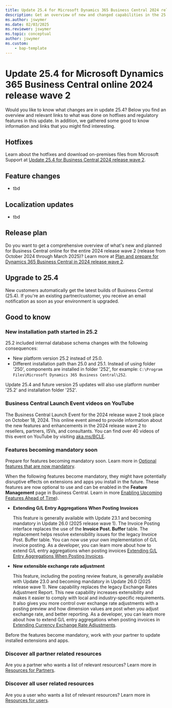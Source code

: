 ```yaml
---
title: Update 25.4 for Microsoft Dynamics 365 Business Central 2024 release wave 2
description: Get an overview of new and changed capabilities in the 25.4 update of Business Central online, which is part of 2024 release wave 2.
ms.author: jswymer
ms.date: 02/03/2025
ms.reviewer: jswymer
ms.topic: conceptual
author: jswymer
ms.custom: 
    - bap-template
---
```


# Update 25.4 for Microsoft Dynamics 365 Business Central online 2024 release wave 2

Would you like to know what changes are in update 25.4? Below you find an overview and relevant links to what was done on hotfixes and regulatory features in this update. In addition, we gathered some good to know information and links that you might find interesting.

## Hotfixes

Learn about the hotfixes and download on-premises files from Microsoft Support at [Update 25.4 for Business Central 2024 release wave 2](https://support.microsoft.com/help/5050249).

## Feature changes

- tbd

## Localization updates

- tbd

## Release plan

Do you want to get a comprehensive overview of what's new and planned for Business Central online for the entire 2024 release wave 2 (release from October 2024 through March 2025)? Learn more at [Plan and prepare for Dynamics 365 Business Central in 2024 release wave 2](/dynamics365/release-plan/2024wave2/smb/dynamics365-business-central/)<!--(https://aka.ms/BCReleasePlan)-->.

## Upgrade to 25.4

New customers automatically get the latest builds of Business Central (25.4). If you're an existing partner/customer, you receive an email notification as soon as your environment is upgraded.

## Good to know

### New installation path started in 25.2

25.2 included internal database schema changes with the following consequences:

- New platform version 25.2 instead of 25.0.
- Different installation path than 25.0 and 25.1. Instead of using folder '250', components are installed in folder '252', for example: `C:\Program Files\Microsoft Dynamics 365 Business Central\252`.

Update 25.4 and future version 25 updates will also use platform number '25.2' and installation folder '252'.

### Business Central Launch Event videos on YouTube

The Business Central Launch Event for the 2024 release wave 2 took place on October 18, 2024. This online event aimed to provide information about the new features and enhancements in the 2024 release wave 2 to resellers, partners, ISVs, and consultants. You can find over 40 videos of this event on YouTube by visiting [aka.ms/BCLE](https://aka.ms/BCLE).

### Features becoming mandatory soon

Prepare for features becoming mandatory soon. Learn more in [Optional features that are now mandatory](https://aka.ms/BCFeatureMgmt).

When the following features become mandatory, they might have potentially disruptive effects on extensions and apps you install in the future. These features are now optional to use and can be enabled in the **Feature Management** page in Business Central. Learn in more [Enabling Upcoming Features Ahead of Time](../administration/feature-management.md)).

- **Extending G/L Entry Aggregations When Posting Invoices**

   This feature is generally available with Update 23.1 and becoming mandatory in Update 26.0 (2025 release wave 1). The Invoice Posting interface replaces the use of the **Invoice Post. Buffer** table. The replacement helps resolve extensibility issues for the legacy Invoice Post. Buffer table. You can now use your own implementation of G/L invoice posting. As a developer, you can learn more about how to extend G/L entry aggregations when posting invoices [Extending G/L Entry Aggregations When Posting Invoices](../developer/devenv-invoice-posting-example.md).

- **New extensible exchange rate adjustment**

   This feature, including the posting review feature, is generally available with Update 23.0 and becoming mandatory in Update 26.0 (2025 release wave 1). New capability replaces the legacy Exchange Rates Adjustment Report. This new capability increases extensibility and makes it easier to comply with local and industry-specific requirements. It also gives you more control over exchange rate adjustments with a posting preview and how dimension values are post when you adjust exchange rate, and better reporting. As a developer, you can learn more about how to extend G/L entry aggregations when posting invoices in [Extending Currency Exchange Rate Adjustments](../developer/devenv-extend-exchange-rates.md).

Before the features become mandatory, work with your partner to update installed extensions and apps.

### Discover all partner related resources

Are you a partner who wants a list of relevant resources? Learn more in [Resources for Partners](https://aka.ms/BCAll).

### Discover all user related resources

Are you a user who wants a list of relevant resources? Learn more in [Resources for users](https://aka.ms/BCUsers).  
